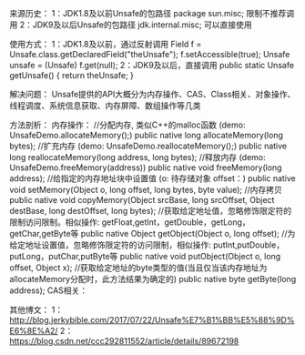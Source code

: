 来源历史：
  1：JDK1.8及以前Unsafe的包路径 package sun.misc; 限制不推荐调用
  2：JDK9及以后Unsafe的包路径 jdk.internal.misc;  可以直接使用
  
使用方式：
  1：JDK1.8及以前，通过反射调用
     Field f = Unsafe.class.getDeclaredField("theUnsafe");
     f.setAccessible(true);
     Unsafe unsafe = (Unsafe) f.get(null);
  2：JDK9及以后，直接调用
     public static Unsafe getUnsafe() {
        return theUnsafe;
     }
  
解决问题：
  Unsafe提供的API大概分为内存操作、CAS、Class相关、对象操作、线程调度、系统信息获取、内存屏障、数组操作等几类
  
方法剖析：
  内存操作：
	    //分配内存, 类似C++的malloc函数  (demo: UnsafeDemo.allocateMemory();)
		public native long allocateMemory(long bytes);
		//扩充内存  (demo: UnsafeDemo.reallocateMemory();)
		public native long reallocateMemory(long address, long bytes);
		//释放内存  (demo: UnsafeDemo.freeMemory(address))
		public native void freeMemory(long address);
		//给指定的内存地址块中设置值 (o: 待存储对象 offset：)
		public native void setMemory(Object o, long offset, long bytes, byte value);
		//内存拷贝
		public native void copyMemory(Object srcBase, long srcOffset, Object destBase, long destOffset, long bytes);
		//获取给定地址值，忽略修饰限定符的限制访问限制。相似操作: getFloat,getInt，getDouble，getLong，getChar,getByte等
		public native Object getObject(Object o, long offset);
		//为给定地址设置值，忽略修饰限定符的访问限制，相似操作: putInt,putDouble，putLong，putChar,putByte等
		public native void putObject(Object o, long offset, Object x);
		//获取给定地址的byte类型的值(当且仅当该内存地址为allocateMemory分配时，此方法结果为确定的)
		public native byte getByte(long address);
   CAS相关：



  
其他博文：
  1：http://blog.jerkybible.com/2017/07/22/Unsafe%E7%B1%BB%E5%88%9D%E6%8E%A2/
  2：https://blog.csdn.net/ccc292811552/article/details/89672198